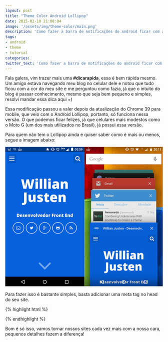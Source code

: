 ```yaml
---
layout: post
title: "Theme Color Android Lollipop"
date: 2015-02-10 21:08:04
image: '/assets/img/theme-color/main.png'
description: 'Como fazer a barra de notificações do android ficar com a cor do seu site.'
tags:
- android
- theme
- tutorial
categories:
twitter_text: 'Como fazer a barra de notificações do android ficar com a cor do seu site.'
---
```


Fala galera, vim trazer mais uma **#dicarapida**, essa é bem rápida mesmo. Um amigo estava navegando meu blog no celular dele e notou que tudo ficou com a cor do meu site e me perguntou como fazia, já que o intuito do blog é passar conhecimento, mesmo que seja bem pequeno e simples, resolvi mandar essa dica aqui =)

Essa modificação passou a valer depois da atualização do Chrome 39 para mobile, que veio com o Android Lollipop, portanto, só funciona nessa versão. O que podemos ficar felizes, já que celulares mais modestos como o Moto G (um dos mais utilizados no Brasil), já possui essa versão.

Para quem não tem o Lollipop ainda e quiser saber como é mais ou menos, segue a imagem abaixo:

![Captura de tela de um celular android](/assets/img/theme-color/theme-color.jpg)

Para fazer isso é bastante simples, basta adicionar uma meta tag no head do seu site.

{% highlight html %}
<!-- Android Lolipop Theme Color -->
<meta name="theme-color" content="cor em hexadecimal">
{% endhighlight %}

Bom é só isso, vamos tornar nossos sites cada vez mais com a nossa cara, pequenos detalhes fazem a diferença!